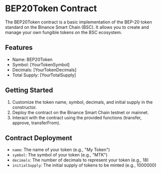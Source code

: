 # BEP20Token Contract

The BEP20Token contract is a basic implementation of the BEP-20 token standard on the Binance Smart Chain (BSC). It allows you to create and manage your own fungible tokens on the BSC ecosystem.

## Features

- Name: BEP20Token
- Symbol: [YourTokenSymbol]
- Decimals: [YourTokenDecimals]
- Total Supply: [YourTotalSupply]

## Getting Started

1. Customize the token name, symbol, decimals, and initial supply in the constructor.
2. Deploy the contract on the Binance Smart Chain testnet or mainnet.
3. Interact with the contract using the provided functions (transfer, approve, transferFrom).

## Contract Deployment

- `name`: The name of your token (e.g., "My Token")
- `symbol`: The symbol of your token (e.g., "MTK")
- `decimals`: The number of decimals to represent your token (e.g., 18)
- `initialSupply`: The initial supply of tokens to be minted (e.g., 1000000)
